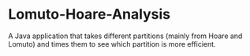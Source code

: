 # Lomuto-Hoare-Analysis

A Java application that takes different partitions (mainly from Hoare and Lomuto) and times them to see which partition is more efficient. 
